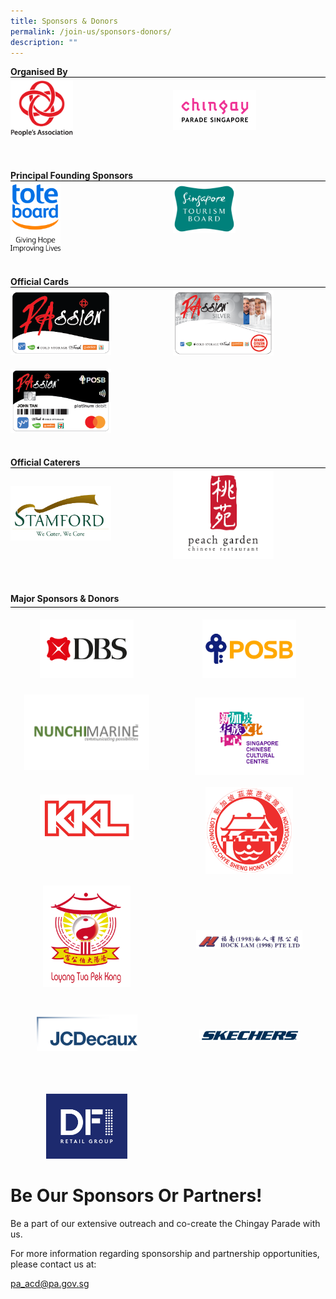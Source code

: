 ```yaml
---
title: Sponsors & Donors
permalink: /join-us/sponsors-donors/
description: ""
---
```

<div style="margin: 0 auto; display: grid; grid-gap: 1rem; grid-template-columns: repeat(auto-fit, minmax(325px,1fr));">
    <div style="text-align: left;">
        <b>Organised By</b>
        <div style="margin: 0 auto; display: grid; grid-gap: 1rem; grid-template-columns: repeat(auto-fit, minmax(161px,1fr));border-top: 1px solid black;">
            <div style="text-align: left;padding-top:5px;"><img src="/images/Sponsors%20&%20Donors/pa-14-october-2019-18-19-28.png" alt="People's Association" style="width:100px;float:left;" /> </div>
            <div style="text-align: left; padding-top: 8%;"><img src="/images/Sponsors%20&%20Donors/chingay-(black)-31-october-2021-11-10-19.png" alt="Chingay Parade Singapore" style="width: 133px; float: left;" /> </div>
            <div style="text-align: left; padding-top: 5px;">&nbsp; </div>
        </div>
    </div>
    <div style="text-align: left;">
        <b>Principal Founding Sponsors</b>
        <div style="margin: 0 auto; display: grid; grid-gap: 1rem; grid-template-columns: repeat(auto-fit, minmax(161px,1fr)); border-top: 1px solid black;">
            <div style="text-align: left; padding-top: 5px;"><img src="/images/Sponsors%20&%20Donors/tote-board-23-october-2019-17-24-12.jpg" alt="Toteboard" style="width: 80px; float: left;" /> </div>
            <div style="text-align: left; padding-top: 5px;"><img src="/images/Sponsors%20&%20Donors/singapore-tourism-board-14-october-2019-18-29-42.png" alt="Singapore Tourism Board" style="width: 100px; float: left;" /> </div>
            <div style="text-align: left; padding-top: 5px;">&nbsp; </div>
            <div style="text-align: left; padding-top: 5px;">&nbsp; </div>
        </div>
    </div>
</div>

<div style="text-align: left;">
    <b>Official Cards</b>
    <div style="margin: 0 auto; display: grid; grid-gap: 1rem; grid-template-columns: repeat(auto-fit, minmax(161px,1fr)); border-top: 1px solid black;">
        <div style="text-align: left; padding-top: 5px;"><img src="/images/Sponsors%20&%20Donors/PAssionCard%202022%20Black.png" style="width:161px;float: left;" /> </div>
        <div style="text-align: left; padding-top: 5px;"><img src="/images/Sponsors%20&%20Donors/PAssionCard%202022%20Silver.png" alt="PAssion Card Silver" style="width: 161px; float: left;" /> </div>
        <div style="text-align: left; padding-top: 5px;"><img src="/images/Sponsors%20&%20Donors/PAssionCard%202022%20POSB.png" alt="PAssion Card POSB" style="width: 161px; float: left;" /> </div>
        <div style="text-align: left; padding-top: 5px;">&nbsp; </div>
        <div style="text-align: left; padding-top: 5px;">&nbsp; </div>
    </div>
</div>


<div style="text-align: left;">
  <b>Official Caterers</b>
  <div style="margin: 0 auto; display: grid; grid-gap: 1rem; grid-template-columns: repeat(auto-fit, minmax(161px,1fr)); border-top: 1px solid black;">
    <div style="text-align: left;padding-top:12%;"><img src="/images/Sponsors%20&%20Donors/stamford-catering-18-october-2019-16-40-27.png" alt="Stamford" style="width:161px;float:left;" /> </div>
    <div style="text-align: left; padding-top: 5px;"><img src="/images/Sponsors%20&%20Donors/peach-garden-(colour)-14-october-2019-18-28-03.png" alt="Peach Garden" style="width:161px;float:left;" /> </div>
    <div style="text-align: left; padding-top: 5px;">&nbsp; </div>
    <div style="text-align: left; padding-top: 5px;">&nbsp; </div>
  </div>
</div>
<br>
<div style="text-align: left;">
	<b>Major Sponsors & Donors</b>
    <div style="margin: 5px auto; display: grid; grid-gap: 1rem; grid-template-columns: repeat(auto-fit, minmax(161px,1fr)); border-top: 1px solid black;">
        <div style="text-align: center;"><img src="/images/Sponsors%20&%20Donors/DBS-Jan2023.png" alt="DBS" style="width:150px; padding-top:8%;" /> </div>
        <div style="text-align: center;"><img src="/images/Sponsors%20&%20Donors/POSB-Jan2023.png" alt="POSB" style="width:150px; padding-top:8%;" /> </div>
        <div style="text-align: center;"><img src="/images/Sponsors%20&%20Donors/Nunchi%20Marine%20Logo%20Vector%20-%202023.png" alt="Nunchi Marine" style="width:200px;padding-top:3%;" /> </div>
        <div style="text-align: center;"><img src="/images/Sponsors%20&%20Donors/sccc_logo_rgb.png" alt="Singapore Chinese Cultural Centre" style="width:175px;padding-top:12px;" /> </div>
        <div style="text-align: center;"><img src="/images/Sponsors%20&%20Donors/kkl-14-october-2019-18-47-18.png" alt="KKL" style="width:150px;padding-top:5%;" /> </div>
<div style="text-align: center;"><img src="/images/Sponsors%20&%20Donors/lorong-koo-chye-sheng-hong-14-october-2019-18-26-25.png" alt="Lorong Koo Chye Sheng Hong" style="width:140px;" /> </div>
        <div style="text-align: center;"><img src="/images/Sponsors%20&%20Donors/loyang-tua-pek-gong-14-october-2019-18-26-36.jpg" alt="Loyang Tua Pek Gong" style="width:140px;" /> </div>
        <div style="text-align: center;"><img src="/images/Sponsors%20&%20Donors/hock-lam-11-february-2021-21-54-16.png" alt="Hock Lam" style="width:170px;padding-top:29%;" /> </div>
        <div style="text-align: center;"><img src="/images/Sponsors%20&%20Donors/jcd-04-february-2022-20-39-40.jpeg" alt="JCDecaux" style="width:161px;padding-top:10%; padding-bottom:20%" /> </div>
        <div style="text-align: center;"><img src="/images/Sponsors%20&%20Donors/sketchers-31-october-2021-10-42-19.png" alt="Skechers" style="width:161px;padding-top:20%;" /> </div>
        <div style="text-align: center;"><img src="/images/Sponsors%20&%20Donors/dfi-retail-group-20-january-2022-15-08-36.png" alt="DFI" style="width:130px;" /> </div>
</div>
</div>


# **Be Our Sponsors Or Partners!**
Be a part of our extensive outreach and co-create the Chingay Parade with us.

For more information regarding sponsorship and partnership opportunities, please contact us at:

[pa_acd@pa.gov.sg](mailto:pa_acd@pa.gov.sg)